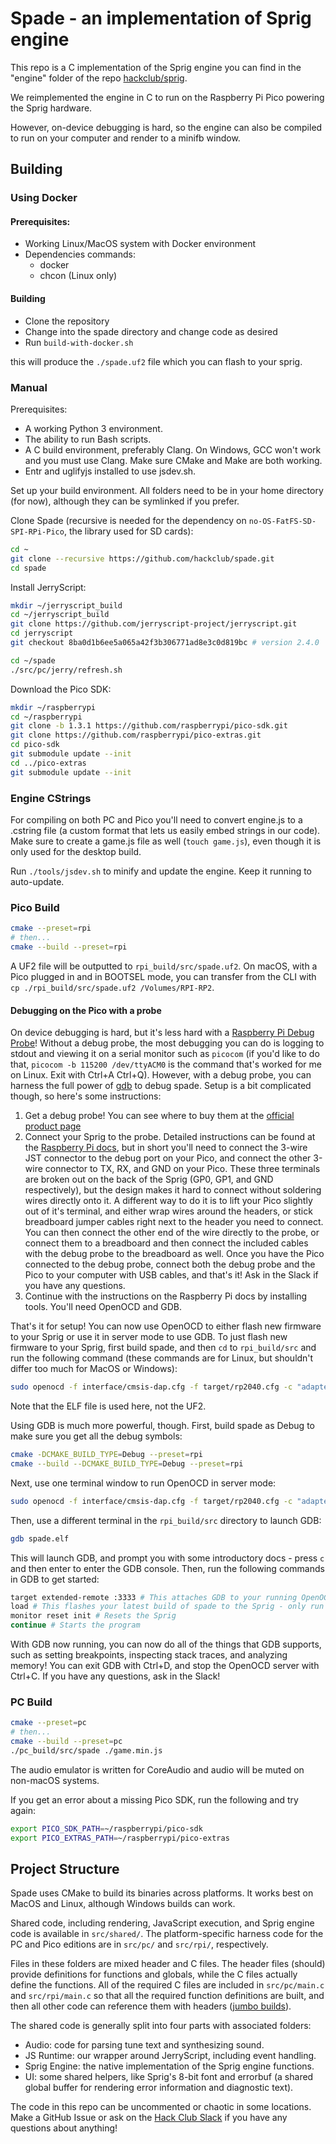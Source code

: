 # Spade - an implementation of Sprig engine

This repo is a C implementation of the Sprig engine you can find in the "engine" folder of the repo [hackclub/sprig](https://github.com/hackclub/sprig).

We reimplemented the engine in C to run on the Raspberry Pi Pico powering the Sprig hardware.

However, on-device debugging is hard, so the engine can also be compiled to run on your computer and render to a minifb window.

## Building

### Using Docker

#### Prerequisites:
 - Working Linux/MacOS system with Docker environment
 - Dependencies commands:
   - docker
   - chcon (Linux only)

#### Building
 - Clone the repository
 - Change into the spade directory and change code as desired
 - Run `build-with-docker.sh`
   
this will produce the ``./spade.uf2`` file which you can flash to your sprig. 

### Manual
Prerequisites:

- A working Python 3 environment.
- The ability to run Bash scripts.
- A C build environment, preferably Clang. On Windows, GCC won't work and you must use Clang. Make sure CMake and Make are both working.
- Entr and uglifyjs installed to use jsdev.sh.

Set up your build environment. All folders need to be in your home directory (for now), although they can be symlinked if you prefer.

Clone Spade (recursive is needed for the dependency on `no-OS-FatFS-SD-SPI-RPi-Pico`, the library used for SD cards):

```sh
cd ~
git clone --recursive https://github.com/hackclub/spade.git
cd spade
```

Install JerryScript:

```sh
mkdir ~/jerryscript_build
cd ~/jerryscript_build
git clone https://github.com/jerryscript-project/jerryscript.git
cd jerryscript
git checkout 8ba0d1b6ee5a065a42f3b306771ad8e3c0d819bc # version 2.4.0

cd ~/spade
./src/pc/jerry/refresh.sh
```

Download the Pico SDK:

```sh
mkdir ~/raspberrypi
cd ~/raspberrypi
git clone -b 1.3.1 https://github.com/raspberrypi/pico-sdk.git
git clone https://github.com/raspberrypi/pico-extras.git
cd pico-sdk
git submodule update --init
cd ../pico-extras
git submodule update --init
```

### Engine CStrings

For compiling on both PC and Pico you'll need to convert engine.js to a .cstring file (a custom format that lets us easily embed strings in our code). Make sure to create a game.js file as well (`touch game.js`), even though it is only used for the desktop build.

Run `./tools/jsdev.sh` to minify and update the engine. Keep it running to auto-update.

### Pico Build

```sh
cmake --preset=rpi
# then...
cmake --build --preset=rpi
```

A UF2 file will be outputted to `rpi_build/src/spade.uf2`. On macOS, with a Pico plugged in and in BOOTSEL mode, you can transfer from the CLI with `cp ./rpi_build/src/spade.uf2 /Volumes/RPI-RP2`.

#### Debugging on the Pico with a probe
On device debugging is hard, but it's less hard with a [Raspberry Pi Debug Probe](https://www.raspberrypi.com/products/debug-probe/)! Without a debug probe, the most debugging you can do is logging to stdout and viewing it on a serial monitor such as `picocom` (if you'd like to do that, `picocom -b 115200 /dev/ttyACM0` is the command that's worked for me on Linux. Exit with Ctrl+A Ctrl+Q). However, with a debug probe, you can harness the full power of [gdb](https://sourceware.org/gdb/) to debug spade. Setup is a bit complicated though, so here's some instructions:

1. Get a debug probe! You can see where to buy them at the [official product page](https://www.raspberrypi.com/products/debug-probe/)
2. Connect your Sprig to the probe. Detailed instructions can be found at the [Raspberry Pi docs](https://www.raspberrypi.com/documentation/microcontrollers/debug-probe.html), but in short you'll need to connect the 3-wire JST connector to the debug port on your Pico, and connect the other 3-wire connector to TX, RX, and GND on your Pico. These three terminals are broken out on the back of the Sprig (GP0, GP1, and GND respectively), but the design makes it hard to connect without soldering wires directly onto it. A different way to do it is to lift your Pico slightly out of it's terminal, and either wrap wires around the headers, or stick breadboard jumper cables right next to the header you need to connect. You can then connect the other end of the wire directly to the probe, or connect them to a breadboard and then connect the included cables with the debug probe to the breadboard as well. Once you have the Pico connected to the debug probe, connect both the debug probe and the Pico to your computer with USB cables, and that's it! Ask in the Slack if you have any questions.
3. Continue with the instructions on the Raspberry Pi docs by installing tools. You'll need OpenOCD and GDB.

That's it for setup! You can now use OpenOCD to either flash new firmware to your Sprig or use it in server mode to use GDB.
To just flash new firmware to your Sprig, first build spade, and then `cd` to `rpi_build/src` and run the following command (these commands are for Linux, but shouldn't differ too much for MacOS or Windows):
```sh
sudo openocd -f interface/cmsis-dap.cfg -f target/rp2040.cfg -c "adapter speed 5000" -c "program spade.elf verify reset exit"
```
Note that the ELF file is used here, not the UF2.

Using GDB is much more powerful, though. First, build spade as Debug to make sure you get all the debug symbols:
```sh
cmake -DCMAKE_BUILD_TYPE=Debug --preset=rpi
cmake --build --DCMAKE_BUILD_TYPE=Debug --preset=rpi
```
Next, use one terminal window to run OpenOCD in server mode:
```sh
sudo openocd -f interface/cmsis-dap.cfg -f target/rp2040.cfg -c "adapter speed 5000"
```
Then, use a different terminal in the `rpi_build/src` directory to launch GDB:
```sh
gdb spade.elf
```
This will launch GDB, and prompt you with some introductory docs - press `c` and then enter to enter the GDB console.
Then, run the following commands in GDB to get started:
```sh
target extended-remote :3333 # This attaches GDB to your running OpenOCD server - it should be the first command of each GDB session
load # This flashes your latest build of spade to the Sprig - only run it when you have a new build
monitor reset init # Resets the Sprig
continue # Starts the program
```
With GDB now running, you can now do all of the things that GDB supports, such as setting breakpoints, inspecting stack traces, and analyzing memory!
You can exit GDB with Ctrl+D, and stop the OpenOCD server with Ctrl+C. If you have any questions, ask in the Slack!

### PC Build

```sh
cmake --preset=pc
# then...
cmake --build --preset=pc
./pc_build/src/spade ./game.min.js
```

The audio emulator is written for CoreAudio and audio will be muted on non-macOS systems.

If you get an error about a missing Pico SDK, run the following and try again:

```sh
export PICO_SDK_PATH=~/raspberrypi/pico-sdk
export PICO_EXTRAS_PATH=~/raspberrypi/pico-extras
```

## Project Structure

Spade uses CMake to build its binaries across platforms. It works best on MacOS and Linux, although Windows builds can work.

Shared code, including rendering, JavaScript execution, and Sprig engine code is available in `src/shared/`. The platform-specific harness code for the PC and Pico editions are in `src/pc/` and `src/rpi/`, respectively.

Files in these folders are mixed header and C files. The header files (should) provide definitions for functions and globals, while the C files actually define the functions. All of the required C files are included in `src/pc/main.c` and `src/rpi/main.c` so that all the required function definitions are built, and then all other code can reference them with headers ([jumbo builds](https://en.wikipedia.org/wiki/Unity_build)).

The shared code is generally split into four parts with associated folders:

- Audio: code for parsing tune text and synthesizing sound.
- JS Runtime: our wrapper around JerryScript, including event handling.
- Sprig Engine: the native implementation of the Sprig engine functions.
- UI: some shared helpers, like Sprig's 8-bit font and errorbuf (a shared global buffer for rendering error information and diagnostic text).

The code in this repo can be uncommented or chaotic in some locations. Make a GitHub Issue or ask on the [Hack Club Slack](https://hackclub.com/slack/) if you have any questions about anything!
